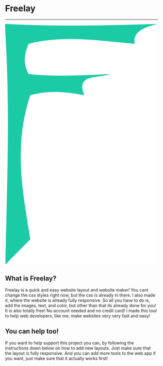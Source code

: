 # Freelay
---
![freelay logo](https://github.com/LublubXT/freelay/blob/main/layout_img/logo.png)

## What is Freelay?
Freelay is a quick and easy website layout and website maker! You cant change the css styles right now, but the css is already in there. I also made it, where the website is already fully responsive. So all you have to do is, add the images, text, and color, but other than that its already done for you! It is also totally free! No account needed and no credit card! I made this tool to help web developers, like me, make websites very very fast and easy! 

## You can help too!
If you want to help support this project you can, by following the instructions down below on how to add new layouts. Just make sure that the layout is fully responsive. And you can add more tools to the web app if you want, just make sure that it actually works first!
